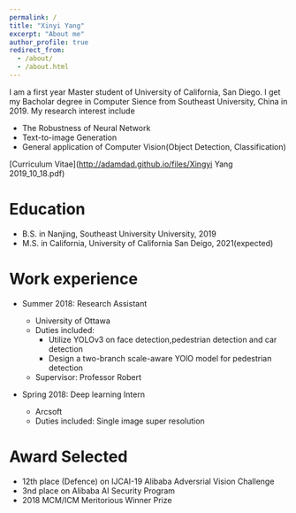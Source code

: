 ```yaml
---
permalink: /
title: "Xinyi Yang"
excerpt: "About me"
author_profile: true
redirect_from: 
  - /about/
  - /about.html
---
```


I am a first year Master student of University of California, San Diego. I get my Bacholar degree in Computer Sience from Southeast University, China in 2019. My research interest include 

* The Robustness of Neural Network
* Text-to-image Generation 
* General application of Computer Vision(Object Detection, Classification)

[Curriculum Vitae](http://adamdad.github.io/files/Xingyi Yang 2019_10_18.pdf)    

Education
======
* B.S. in Nanjing, Southeast University University, 2019
* M.S. in California, University of California San Deigo, 2021(expected)
<!-- * Ph.D in Version Control Theory, GitHub University, 2018 (expected) -->

Work experience
======
* Summer 2018: Research Assistant
  * University of Ottawa
  * Duties included: 
    * Utilize YOLOv3 on face detection,pedestrian detection and car detection
    * Design a two-branch scale-aware YOlO model for pedestrian detection
  * Supervisor: Professor Robert

* Spring 2018: Deep learning Intern
  * Arcsoft
  * Duties included: Single image super resolution
  
Award Selected
=======
* 12th place (Defence) on IJCAI-19 Alibaba Adversrial Vision Challenge
* 3nd place on Alibaba AI Security Program
* 2018 MCM/ICM Meritorious Winner Prize
